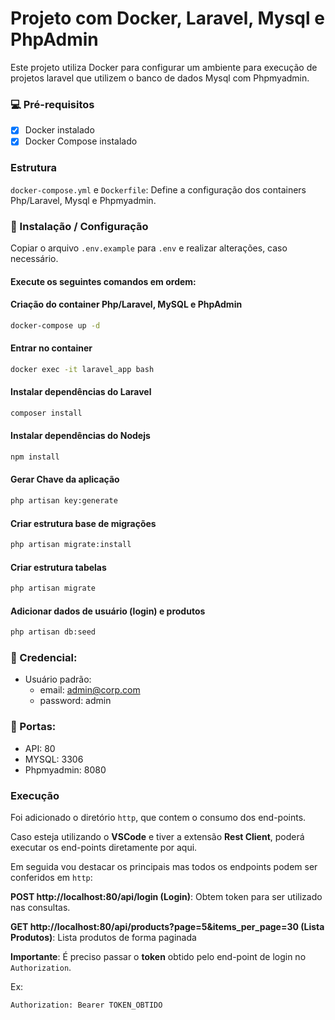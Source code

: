 # Projeto com Docker, Laravel, Mysql e PhpAdmin

Este projeto utiliza Docker para configurar um ambiente para execução de projetos laravel que utilizem o banco de dados Mysql com Phpmyadmin.

### 💻 Pré-requisitos

-   [x] Docker instalado
-   [x] Docker Compose instalado

### Estrutura

`docker-compose.yml` e `Dockerfile`: Define a configuração dos containers Php/Laravel, Mysql e Phpmyadmin.

### 🚀 Instalação / Configuração

Copiar o arquivo `.env.example` para `.env` e realizar alterações, caso necessário.

#### Execute os seguintes comandos em ordem:

#### Criação do container Php/Laravel, MySQL e PhpAdmin

```bash
docker-compose up -d
```

#### Entrar no container

```bash
docker exec -it laravel_app bash
```

#### Instalar dependências do Laravel

```bash
composer install
```

#### Instalar dependências do Nodejs

```bash
npm install
```

#### Gerar Chave da aplicação

```bash
php artisan key:generate
```

#### Criar estrutura base de migrações

```bash
php artisan migrate:install
```

#### Criar estrutura tabelas

```bash
php artisan migrate
```

#### Adicionar dados de usuário (login) e produtos

```bash
php artisan db:seed
```

### 📝 Credencial:

-   Usuário padrão:
    -   email: admin@corp.com
    -   password: admin

### 🚪 Portas:

-   API: 80
-   MYSQL: 3306
-   Phpmyadmin: 8080

### Execução

Foi adicionado o diretório `http`, que contem o consumo dos end-points.

Caso esteja utilizando o **VSCode** e tiver a extensão **Rest Client**, poderá executar os end-points diretamente por aqui.

Em seguida vou destacar os principais mas todos os endpoints podem ser conferidos em `http`:

**POST http://localhost:80/api/login (Login)**: Obtem token para ser utilizado nas consultas.

**GET http://localhost:80/api/products?page=5&items_per_page=30 (Lista Produtos)**: Lista produtos de forma paginada

**Importante**: É preciso passar o **token** obtido pelo end-point de login no `Authorization`.

Ex:

`Authorization: Bearer TOKEN_OBTIDO`
